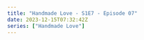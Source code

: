 ```yaml
---
title: "Handmade Love - S1E7 - Episode 07"
date: 2023-12-15T07:32:42Z
series: ["Handmade Love"]
---
```



<mux-player stream-type="on-demand"
  src="https://kp3d-my.sharepoint.com/personal/ryoo_kp3d_onmicrosoft_com/_layouts/15/download.aspx?share=EeF-of3KtrRChOBZ6fQFgUkB1xfjUFnRaJBejaOANZ7tHQ" prefer-playback="mse" controls>
  </mux-player>
  
  
  <script src="https://cdn.jsdelivr.net/npm/@mux/mux-player"></script>
  
 <script type="application/ld+json">
 {
  "@context": "https://schema.org/",
  "@type": "VideoObject",
  "name": "Handmade Love - S1E7 - Episode 07",
  "contentUrl": "https://stream.mux.com/m9X8f02T6bOCbK3enbcswvLOM8HHXZLArVhVlGC3KdZg.m3u8",
  "thumbnailUrl": "https://www.themoviedb.org/t/p/original/aGuBIB79vDDQKcsQUIF5fa5P07b.jpg?width=314&fit_mode=preserve&time=25",
  "uploadDate": "2023-12-15T07:32:42Z",
}

</script>